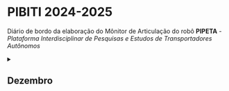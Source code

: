 # PIBITI 2024-2025

Diário de bordo da elaboração do Mônitor de Articulação do robô **PIPETA** - *Plataforma Interdisciplinar de Pesquisas e Estudos de Transportadores Autônomos*

<details><summary><h2>Dezembro</h2></summary>

### [Monitor de articulação com MPU-6050](https://github.com/ThiagoSousa81/PIBITI/12.24)

</details>
